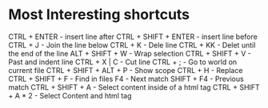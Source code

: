 # Most Interesting shortcuts

CTRL + ENTER - insert line after
CTRL + SHIFT + ENTER - insert line before
CTRL + J - Join the line below
CTRL + K - Dele line
CTRL + KK - Delet until the end of the line
ALT + SHIFT + W - Wrap selection
CTRL + SHIFT + V - Past and indent line
CTRL + X | C - Cut line
CTRL + ; - Go to world on current file
CTRL + SHIFT + ALT + P - Show scope
CTRL + H - Replace
CTRL + SHIFT + F - Find in files
F4 - Next match
SHIFT + F4 - Previous match
CTRL + SHIFT + A - Select content inside of a html tag
CTRL + SHIFT + A * 2 - Select Content and html tag
